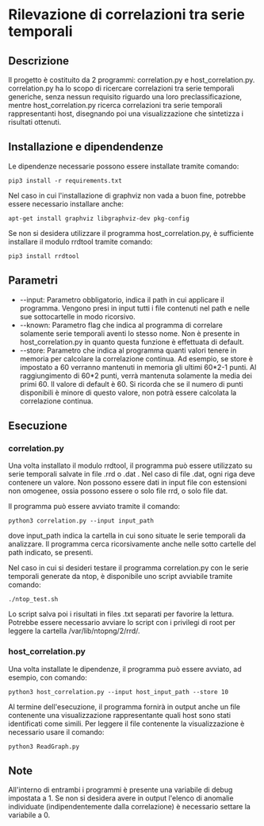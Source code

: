 # Rilevazione di correlazioni tra serie temporali

## Descrizione

Il progetto è costituito da 2 programmi: correlation.py e host_correlation.py. correlation.py ha lo scopo di ricercare correlazioni tra serie temporali generiche, senza nessun requisito riguardo una loro preclassificazione, mentre host_correlation.py ricerca correlazioni tra serie temporali rappresentanti host, disegnando poi una visualizzazione che sintetizza i risultati ottenuti.

## Installazione e dipendendenze

Le dipendenze necessarie possono essere installate tramite comando:
```
pip3 install -r requirements.txt
```
Nel caso in cui l'installazione di graphviz non vada a buon fine, potrebbe essere necessario installare anche:
```
apt-get install graphviz libgraphviz-dev pkg-config
```
Se non si desidera utilizzare il programma host_correlation.py, è sufficiente installare il modulo rrdtool tramite comando:
```
pip3 install rrdtool
```

## Parametri
* --input: Parametro obbligatorio, indica il path in cui applicare il programma. Vengono presi in input tutti i file contenuti nel path e nelle sue sottocartelle in modo ricorsivo.
* --known: Parametro flag che indica al programma di correlare solamente serie temporali aventi lo stesso nome. Non è presente in host_correlation.py in quanto questa funzione è effettuata di default.
* --store: Parametro che indica al programma quanti valori tenere in memoria per calcolare la correlazione continua. Ad esempio, se store è impostato a 60 verranno mantenuti in memoria gli ultimi 60\*2-1 punti. Al raggiungimento di 60\*2 punti, verrà mantenuta solamente la media dei primi 60. Il valore di default è 60. Si ricorda che se il numero di punti disponibili è minore di questo valore, non potrà essere calcolata la correlazione continua. 

## Esecuzione

### correlation.py
Una volta installato il modulo rrdtool, il programma può essere utilizzato su serie temporali salvate in file .rrd o .dat . Nel caso di file .dat, ogni riga deve contenere un valore. Non possono essere dati in input file con estensioni non omogenee, ossia possono essere o solo file rrd, o solo file dat.

Il programma può essere avviato tramite il comando:
```
python3 correlation.py --input input_path
```

dove input_path indica la cartella in cui sono situate le serie temporali da analizzare. Il programma cerca ricorsivamente anche nelle sotto cartelle del path indicato, se presenti.

Nel caso in cui si desideri testare il programma correlation.py con le serie temporali generate da ntop, è disponibile uno script avviabile tramite comando:
```
./ntop_test.sh
```
Lo script salva poi i risultati in files .txt separati per favorire la lettura.
Potrebbe essere necessario avviare lo script con i privilegi di root per leggere la cartella /var/lib/ntopng/2/rrd/.

### host_correlation.py
Una volta installate le dipendenze, il programma può essere avviato, ad esempio, con comando:
```
python3 host_correlation.py --input host_input_path --store 10
```
Al termine dell'esecuzione, il programma fornirà in output anche un file contenente una visualizzazione rappresentante quali host sono stati identificati come simili. Per leggere il file contenente la visualizzazione è necessario usare il comando:
```
python3 ReadGraph.py
```

## Note

All'interno di entrambi i programmi è presente una variabile di debug impostata a 1. Se non si desidera avere in output l'elenco di anomalie individuate (indipendentemente dalla correlazione) è necessario settare la variabile a 0.
